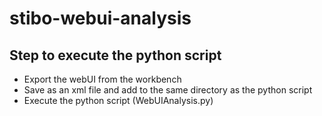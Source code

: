 # stibo-webui-analysis

## Step to execute the python script

- Export the webUI from the workbench
- Save as an xml file and add to the same directory as the python script
- Execute the python script (WebUIAnalysis.py)
